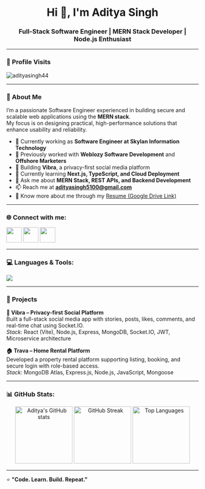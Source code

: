 <h1 align="center">Hi 👋, I'm Aditya Singh</h1>
<h3 align="center">Full-Stack Software Engineer | MERN Stack Developer | Node.js Enthusiast</h3>

---
### 🧮 Profile Visits
<p align="left"> <img src="https://komarev.com/ghpvc/?username=adityasingh44&label=Profile%20views&color=0e75b6&style=flat" alt="adityasingh44" /> </p>

---

### 🧩 About Me  
I’m a passionate Software Engineer experienced in building secure and scalable web applications using the **MERN stack**.  
My focus is on designing practical, high-performance solutions that enhance usability and reliability.

- 💼 Currently working as **Software Engineer at Skylan Information Technology**
- 🧠 Previously worked with **Weblozy Software Development** and **Offshore Marketers**
- 🔭 Building **Vibra**, a privacy-first social media platform
- 🌱 Currently learning **Next.js, TypeScript, and Cloud Deployment**
- 💬 Ask me about **MERN Stack, REST APIs, and Backend Development**
- 📫 Reach me at **adityasingh5100@gmail.com**
- 🪪 Know more about me through my [Resume (Google Drive Link)](https://drive.google.com/file/d/1vGyaJIFACBJjnZQg57Uel-Cn8xh18bbG/view?usp=sharing)
---

### 🌐 Connect with me:
<p align="left">
<a href="https://www.linkedin.com/in/aditya-singh-software-developer/" target="_blank"><img src="https://skillicons.dev/icons?i=linkedin" height="40" /></a>
<a href="https://github.com/adityasingh44" target="_blank"><img src="https://skillicons.dev/icons?i=github" height="40" /></a>
<a href="mailto:adityasingh5100@gmail.com" target="_blank"><img src="https://skillicons.dev/icons?i=gmail" height="40" /></a>
</p>

---

### 💻 Languages & Tools:
<p align="left">
<img src="https://skillicons.dev/icons?i=js,ts,react,nextjs,nodejs,express,mongodb,mysql,html,css,tailwind,bootstrap,postman,git,github,vscode,figma,aws,docker,wordpress,php" />
</p>

---

### 🚀 Projects  

**🧱 Vibra – Privacy-first Social Platform**  
Built a full-stack social media app with stories, posts, likes, comments, and real-time chat using Socket.IO.  
_Stack:_ React (Vite), Node.js, Express, MongoDB, Socket.IO, JWT, Microservice architecture  

**🏠 Trava – Home Rental Platform**  
Developed a property rental platform supporting listing, booking, and secure login with role-based access.  
_Stack:_ MongoDB Atlas, Express.js, Node.js, JavaScript, Mongoose  

---

### 📊 GitHub Stats:
<p align="center">
  <img src="https://github-readme-stats.vercel.app/api?username=adityasingh44&show_icons=true&theme=tokyonight" alt="Aditya's GitHub stats" height="150"/>
  <img src="https://github-readme-streak-stats.herokuapp.com/?user=adityasingh44&theme=tokyonight" alt="GitHub Streak" height="150"/>
  <img src="https://github-readme-stats.vercel.app/api/top-langs/?username=adityasingh44&layout=compact&theme=tokyonight" alt="Top Languages" height="150"/>
</p>

---




⭐ **"Code. Learn. Build. Repeat."**
